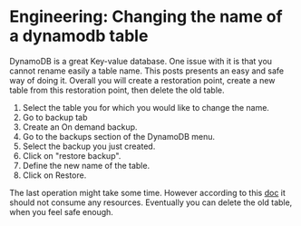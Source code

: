 # Engineering: Changing the name of a dynamodb table
DynamoDB is a great Key-value database.
One issue with it is that you cannot rename easily a table name. 
This posts presents an easy and safe way of doing it.
Overall you will create a restoration point, create a new table from this restoration point, then delete the old table.

1. Select the table you for which you would like to change the name. 
2. Go to backup tab
3. Create an On demand backup.
4. Go to the backups section of the DynamoDB menu.
5. Select the backup you just created.
6. Click on "restore backup".
7. Define the new name of the table.
8. Click on Restore.

The last operation might take some time. However according to this [doc](https://docs.aws.amazon.com/amazondynamodb/latest/developerguide/Restore.Tutorial.html) it should not consume any resources.
Eventually you can delete the old table, when you feel safe enough.
